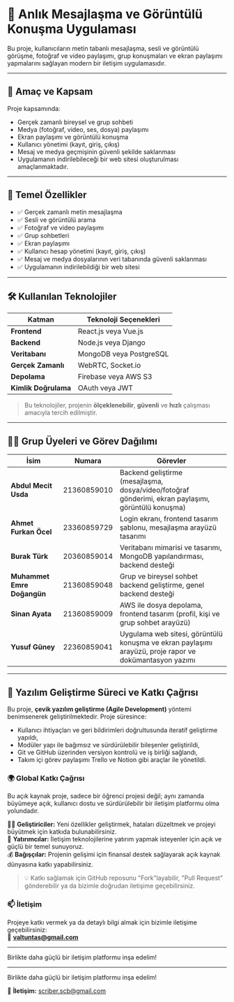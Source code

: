 # 📱 Anlık Mesajlaşma ve Görüntülü Konuşma Uygulaması

Bu proje, kullanıcıların metin tabanlı mesajlaşma, sesli ve görüntülü görüşme, fotoğraf ve video paylaşımı, grup konuşmaları ve ekran paylaşımı yapmalarını sağlayan modern bir iletişim uygulamasıdır.

---

## 🎯 Amaç ve Kapsam

Proje kapsamında:

- Gerçek zamanlı bireysel ve grup sohbeti
- Medya (fotoğraf, video, ses, dosya) paylaşımı
- Ekran paylaşımı ve görüntülü konuşma
- Kullanıcı yönetimi (kayıt, giriş, çıkış)
- Mesaj ve medya geçmişinin güvenli şekilde saklanması
- Uygulamanın indirilebileceği bir web sitesi oluşturulması  
amaçlanmaktadır.

---

## 🔑 Temel Özellikler

- ✅ Gerçek zamanlı metin mesajlaşma  
- ✅ Sesli ve görüntülü arama  
- ✅ Fotoğraf ve video paylaşımı  
- ✅ Grup sohbetleri  
- ✅ Ekran paylaşımı  
- ✅ Kullanıcı hesap yönetimi (kayıt, giriş, çıkış)  
- ✅ Mesaj ve medya dosyalarının veri tabanında güvenli saklanması  
- ✅ Uygulamanın indirilebildiği bir web sitesi  

---

## 🛠️ Kullanılan Teknolojiler

| Katman               | Teknoloji Seçenekleri            |
|----------------------|----------------------------------|
| **Frontend**         | React.js veya Vue.js             |
| **Backend**          | Node.js veya Django              |
| **Veritabanı**       | MongoDB veya PostgreSQL          |
| **Gerçek Zamanlı**   | WebRTC, Socket.io                |
| **Depolama**         | Firebase veya AWS S3             |
| **Kimlik Doğrulama** | OAuth veya JWT                   |

> Bu teknolojiler, projenin **ölçeklenebilir**, **güvenli** ve **hızlı** çalışması amacıyla tercih edilmiştir.

---

## 👨‍💻 Grup Üyeleri ve Görev Dağılımı

| İsim | Numara | Görevler |
|------|--------|----------|
| **Abdul Mecit Usda** | 21360859010 | Backend geliştirme (mesajlaşma, dosya/video/fotoğraf gönderimi, ekran paylaşımı, görüntülü konuşma) |
| **Ahmet Furkan Öcel** | 23360859729 | Login ekranı, frontend tasarım şablonu, mesajlaşma arayüzü tasarımı |
| **Burak Türk** | 20360859014 | Veritabanı mimarisi ve tasarımı, MongoDB yapılandırması, backend desteği |
| **Muhammet Emre Doğangün** | 21360859048 | Grup ve bireysel sohbet backend geliştirme, genel backend desteği |
| **Sinan Ayata** | 21360859009 | AWS ile dosya depolama, frontend tasarım (profil, kişi ve grup sohbet arayüzü) |
| **Yusuf Güney** | 22360859041 | Uygulama web sitesi, görüntülü konuşma ve ekran paylaşımı arayüzü, proje rapor ve dokümantasyon yazımı |

---

## 🚀 Yazılım Geliştirme Süreci ve Katkı Çağrısı

Bu proje, **çevik yazılım geliştirme (Agile Development)** yöntemi benimsenerek geliştirilmektedir. Proje süresince:

- Kullanıcı ihtiyaçları ve geri bildirimleri doğrultusunda iteratif geliştirme yapıldı,
- Modüler yapı ile bağımsız ve sürdürülebilir bileşenler geliştirildi,
- Git ve GitHub üzerinden versiyon kontrolü ve iş birliği sağlandı,
- Takım içi görev paylaşımı Trello ve Notion gibi araçlar ile yönetildi.

### 🌍 Global Katkı Çağrısı

Bu açık kaynak proje, sadece bir öğrenci projesi değil; aynı zamanda büyümeye açık, kullanıcı dostu ve sürdürülebilir bir iletişim platformu olma yolundadır.

🧑‍💻 **Geliştiriciler:** Yeni özellikler geliştirmek, hataları düzeltmek ve projeyi büyütmek için katkıda bulunabilirsiniz.  
💼 **Yatırımcılar:** İletişim teknolojilerine yatırım yapmak isteyenler için açık ve güçlü bir temel sunuyoruz.  
💰 **Bağışçılar:** Projenin gelişimi için finansal destek sağlayarak açık kaynak dünyasına katkı yapabilirsiniz.

> 💡 Katkı sağlamak için GitHub reposunu "Fork"layabilir, "Pull Request" gönderebilir ya da bizimle doğrudan iletişime geçebilirsiniz.

### 📫 İletişim
Projeye katkı vermek ya da detaylı bilgi almak için bizimle iletişime geçebilirsiniz:  
📧 **valtuntas@gmail.com**

---

Birlikte daha güçlü bir iletişim platformu inşa edelim!

---

Birlikte daha güçlü bir iletişim platformu inşa edelim!


📧 **İletişim:** [scriber.scb@gmail.com](mailto:scriber.scb@gmail.com)

